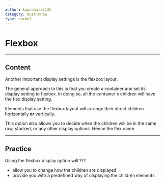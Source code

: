 ```yaml
---
author: kapnobatai136
category: must-know
type: normal
---
```


# Flexbox


---

## Content

Another important display settings is the flexbox layout.

The general approach to this is that you create a container and set its display setting to flexbox. In doing so, all the container's children will have the flex display setting.

Elements that use the flexbox layout will arrange their direct children horizontally **or** vertically.

This option also allows you to decide when the children will be in the same row, stacked, or any other display options. Hence the flex name.


---

## Practice

Using the flexbox display option will ???.

* allow you to change how the children are displayed
* provide you with a predefined way of displaying the children elements
 
